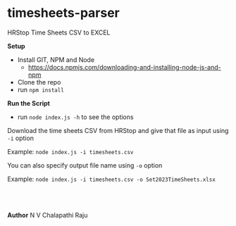 # timesheets-parser
HRStop Time Sheets CSV to EXCEL 

**Setup**
* Install GIT, NPM and Node
  * https://docs.npmjs.com/downloading-and-installing-node-js-and-npm
* Clone the repo
* run `npm install`

**Run the Script**
* run `node index.js -h` to see the options

Download the time sheets CSV from HRStop and give that file as input using `-i` option
<br/>

Example: `node index.js -i timesheets.csv`
<br/>

You can also specify output file name using `-o` option
<br/>

Example: `node index.js -i timesheets.csv -o Set2023TimeSheets.xlsx`

<br/>
<br/>
<br/>
<b>Author</b>
N V Chalapathi Raju